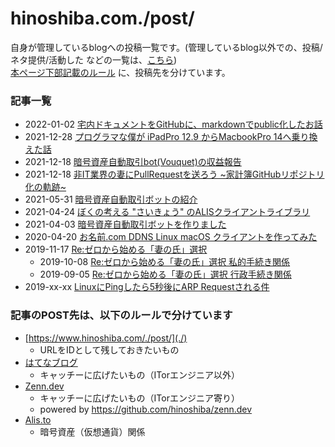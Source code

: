 hinoshiba.com./post/
===

自身が管理しているblogへの投稿一覧です。(管理しているblog以外での、投稿/ネタ提供/活動した などの一覧は、[こちら](../o-post/))  
[本ページ下部記載のルール](#記事のPOST先は、以下のルールで分けています) に、投稿先を分けています。  

### 記事一覧

* 2022-01-02 [宅内ドキュメントをGitHubに、markdownでpublic化したお話](https://zenn.dev/hinoshiba/articles/public-family-docs)
* 2021-12-28 [プログラマな僕が iPadPro 12.9 からMacbookPro 14へ乗り換えた話](https://zenn.dev/hinoshiba/articles/ipadpro12-mbp14)
* 2021-12-18 [暗号資産自動取引bot(Vouquet)の収益報告](https://zenn.dev/hinoshiba/articles/my-vcbot-vouquet-report)
* 2021-12-18 [非IT業界の妻にPullRequestを送ろう ~家計簿GitHubリポジトリ化の軌跡~](https://zenn.dev/hinoshiba/articles/pullrequest2noit-mywife)
* 2021-05-31 [暗号資産自動取引ボットの紹介](https://zenn.dev/hinoshiba/articles/my-vcbot-vouquet)
* 2021-04-24 [ぼくの考える "さいきょう" のALISクライアントライブラリ](https://alis.to/hinoshiba/articles/3ld9qk8g9pDw)
* 2021-04-03 [暗号資産自動取引ボットを作りました](https://alis.to/hinoshiba/articles/2MqYQO1LBqZ4)
* 2020-04-20 [お名前.com DDNS Linux macOS クライアントを作ってみた](./onamaeddnsclient/README.md)
* 2019-11-17 [Re:ゼロから始める「妻の氏」選択](https://hinoshiba.hatenablog.com/entry/2019/11/17/100616)
	* 2019-10-08 [Re:ゼロから始める「妻の氏」選択 私的手続き関係](https://hinoshiba.hatenablog.com/entry/2019/10/08/001028)
	* 2019-09-05 [Re:ゼロから始める「妻の氏」選択 行政手続き関係](https://hinoshiba.hatenablog.com/entry/2019/09/05/171316)
* 2019-xx-xx [LinuxにPingしたら5秒後にARP Requestされる件](https://zenn.dev/hinoshiba/articles/linux-ping-rearp-5sec)

### 記事のPOST先は、以下のルールで分けています

* [https://www.hinoshiba.com/./post/](./)
	* URLをIDとして残しておきたいもの
* [はてなブログ](https://hinoshiba.hatenablog.com/)
	* キャッチーに広げたいもの（ITorエンジニア以外）
* [Zenn.dev](https://zenn.dev/hinoshiba)
	* キャッチーに広げたいもの（ITorエンジニア寄り）
	* powered by https://github.com/hinoshiba/zenn.dev
* [Alis.to](https://alis.to/users/hinoshiba)
	* 暗号資産（仮想通貨）関係

